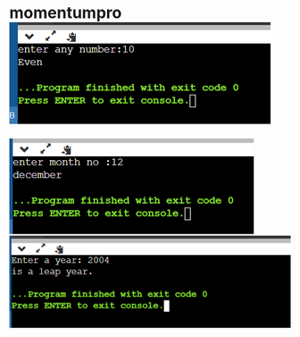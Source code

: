 # momentumpro![Alt text](<Screenshot 2023-12-28 111326.png>)
![Alt text](<Screenshot 2023-12-28 112634.png>)
![Alt text](<Screenshot 2023-12-28 115618.png>)